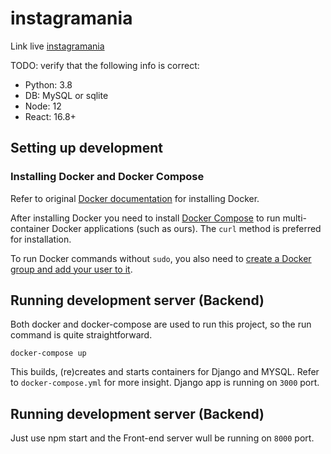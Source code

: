 # instagramania

Link live [instagramania](https://instagramania-c6447.web.app/)



TODO: verify that the following info is correct:

 - Python:  3.8
 - DB:      MySQL or sqlite
 - Node:    12
 - React:   16.8+

## Setting up development

### Installing Docker and Docker Compose

Refer to original [Docker documentation](https://docs.docker.com/engine/installation/) for installing Docker.

After installing Docker you need to install [Docker Compose](https://docs.docker.com/compose/install/) to run
 multi-container Docker applications (such as ours). The `curl` method is preferred for installation.

To run Docker commands without `sudo`, you also need to
[create a Docker group and add your user to it](https://docs.docker.com/engine/installation/linux/ubuntulinux/#/create-a-docker-group).

## Running development server (Backend)

Both docker and docker-compose are used to run this project, so the run command is quite straightforward.

    docker-compose up

This builds, (re)creates and starts containers for Django and MYSQL. Refer to `docker-compose.yml` for
more insight. Django app is running on `3000` port. 

## Running development server (Backend)

Just use npm start and the Front-end server wull be running on `8000` port.


